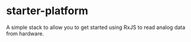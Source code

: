 # starter-platform
A simple stack to allow you to get started using RxJS to read analog data from hardware.
